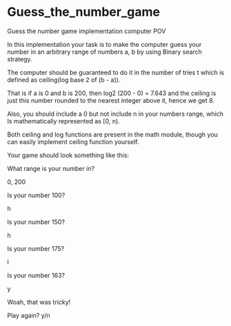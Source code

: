 # Guess_the_number_game
Guess the number game implementation computer POV

In this implementation your task is to make the computer guess your number in an arbitrary
range of numbers a, b by using Binary search strategy. 

The computer should be guaranteed to do it in the number of tries t which is defined as ceiling(log base 2 of (b - a)). 

That is if a is 0 and b is 200, then log2 (200 - 0) = 7.643 and the ceiling is just this number rounded to the nearest integer above it, hence we get 8.

Also, you should include a 0 but not include n in your numbers range, which
Is mathematically represented as [0, n).

Both ceiling and log functions are present in the math module, though you can easily implement ceiling function yourself.

Your game should look something like this:

What range is your number in?

0, 200

Is your number 100?

h

Is your number 150?

h

Is your number 175?

l

Is your number 163?

y

Woah, that was tricky!

Play again? y/n


